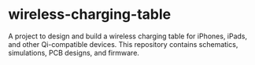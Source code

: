 # wireless-charging-table
A project to design and build a wireless charging table for iPhones, iPads, and other Qi-compatible devices. This repository contains schematics, simulations, PCB designs, and firmware.
